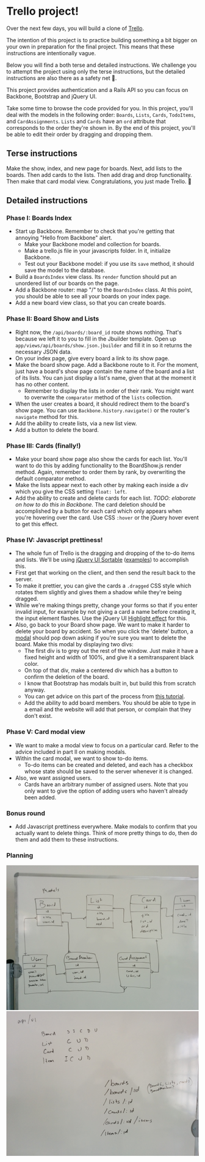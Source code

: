 # Trello project!

Over the next few days, you will build a clone of [Trello](https://trello.com/).

The intention of this project is to practice building something a bit bigger on 
your own in preparation for the final project. This means that these 
instructions are intentionally vague.

Below you will find a both terse and detailed instructions. We challenge you to 
attempt the project using only the terse instructions, but the detailed 
instructions are also there as a safety net :gift:.

This project provides authentication and a Rails API so you can focus on 
Backbone, Bootstrap and jQuery UI.

Take some time to browse the code provided for you. In this project, you'll 
deal with the models in the following order: `Boards`, `Lists`, `Cards`, 
`TodoItems`, and `CardAssignments`. `Lists` and `Cards` have an `ord` attribute 
that corresponds to the order they're shown in. By the end of this project, 
you'll be able to edit their order by dragging and dropping them.

## Terse instructions

Make the show, index, and new page for boards. Next, add lists to the boards. 
Then add cards to the lists. Then add drag and drop functionality. Then make 
that card modal view. Congratulations, you just made Trello. :beers:

## Detailed instructions

### Phase I: Boards Index

* Start up Backbone. Remember to check that you're getting that annoying "Hello 
from Backbone" alert.
  * Make your Backbone model and collection for boards.
  * Make a trello.js file in your javascripts folder. In it, initialize Backbone.
  * Test out your Backbone model: if you use its `save` method, it should save 
the model to the database.
* Build a `BoardsIndex` view class. Its `render` function should put an 
unordered list of our boards on the page.
* Add a Backbone router: map "/" to the `BoardsIndex` class. At this point, you 
should be able to see all your boards on your index page.
* Add a new board view class, so that you can create boards.

### Phase II: Board Show and Lists

* Right now, the `/api/boards/:board_id` route shows nothing. That's because
  we left it to you to fill in the Jbuilder template. Open up
  `app/views/api/boards/show.json.jbuilder` and fill it in so it returns
  the necessary JSON data.
* On your index page, give every board a link to its show page.
* Make the board show page. Add a Backbone route to it. For the moment, just 
have a board's show page contain the name of the board and a list of its lists. 
You can just display a list's name, given that at the moment it has no other 
content.
  * Remember to display the lists in order of their rank. You might want to 
overwrite the `comparator` method of the `lists` collection.
* When the user creates a board, it should redirect them to the board's show 
page. You can use `Backbone.history.navigate()` or the router's `navigate` method
for this.
* Add the ability to create lists, via a new list view.
* Add a button to delete the board.

### Phase III: Cards (finally!)

* Make your board show page also show the cards for each list. You'll want to 
do this by adding functionality to the BoardShow.js render method. Again, 
remember to order them by rank, by overwriting the default comparator method.
* Make the lists appear next to each other by making each inside a div which you 
give the CSS setting `float: left`.
* Add the ability to create and delete cards for each list. *TODO: elaborate on 
how to do this in Backbone.* The card deletion should be accomplished by a 
button for each card which only appears when you're hovering over the card. Use 
CSS `:hover` or the jQuery hover event to get this effect.

### Phase IV: Javascript prettiness!

* The whole fun of Trello is the dragging and dropping of the to-do items and 
lists. We'll be using [jQuery UI Sortable][jui_sortable]
([examples][jui_sortable_exs]) to accomplish this.
* First get that working on the client, and then send the result back to the 
server.
* To make it prettier, you can give the cards a `.dragged` CSS style which 
rotates them slightly and gives them a shadow while they're being dragged.
* While we're making things pretty, change your forms so that if you enter 
invalid input, for example by not giving a card a name before creating it, the 
input element flashes. Use the jQuery UI 
[Highlight effect](https://api.jqueryui.com/highlight-effect/) for this.
* Also, go back to your Board show page. We want to make it harder to delete 
your board by accident. So when you click the 'delete' button, a 
[modal](http://getbootstrap.com/javascript/#modals) should pop down asking if 
you're sure you want to delete the board. Make this modal by displaying two 
divs:
  * The first div is to grey out the rest of the window. Just make it have a 
fixed height and width of 100%, and give it a semitransparent black color.
  * On top of that div, make a centered div which has a button to confirm the 
deletion of the board.
  * I know that Bootstrap has modals built in, but build this from scratch 
anyway.
  * You can get advice on this part of the process from 
[this tutorial](http://www.jacklmoore.com/notes/jquery-modal-tutorial/).
  * Add the ability to add board members. You should be able to type in a email 
and the website will add that person, or complain that they don't exist.

[jui_sortable]: https://api.jqueryui.com/sortable/
[jui_sortable_exs]: http://jqueryui.com/sortable/

### Phase V: Card modal view

* We want to make a modal view to focus on a particular card. Refer to the 
advice included in part II on making modals.
* Within the card modal, we want to show to-do items.
  * To-do items can be created and deleted, and each has a checkbox whose state 
should be saved to the server whenever it is changed.
* Also, we want assigned users.
  * Cards have an arbitrary number of assigned users. Note that you only want 
to give the option of adding users who haven't already been added.

### Bonus round

* Add Javascript prettiness everywhere. Make modals to confirm that you 
actually want to delete things. Think of more pretty things to do, then do 
them and add them to these instructions.


### Planning

![alt text](./models_doc.jpg "Models")
![alt text](./routes_doc.jpg "Routes")
